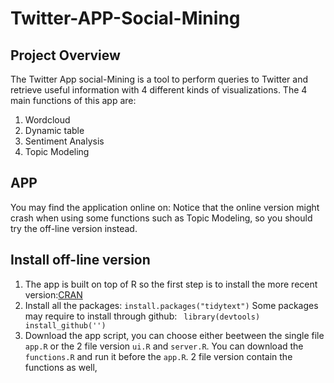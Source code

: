 # Twitter-APP-Social-Mining

## Project Overview
The Twitter App social-Mining is a tool to perform queries to Twitter and retrieve useful information with 4 different kinds of visualizations. The 4 main functions of this app are:
1. Wordcloud
2. Dynamic table
3. Sentiment Analysis
4. Topic Modeling

## APP
You may find the application online on: 
Notice that the online version might crash when using some functions such as Topic Modeling, so you should try the off-line version instead.

## Install off-line version
1. The app is built on top of R so the first step is to install the more recent version:[CRAN](https://cran.r-project.org/)
2. Install all the packages: 
`install.packages("tidytext")` 
Some packages may require to install through github: ` library(devtools) install_github('')` 
3. Download the app script, you can choose either beetween the single file `app.R` or the 2 file version `ui.R` and `server.R`. You can download the `functions.R` and run it before the `app.R`. 2 file version contain the functions as well, 
